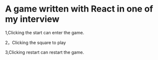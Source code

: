 # A game written with React in one of my interview

1,Clicking the start can enter the game.

2，Clicking the square to play

3,Clicking restart can restart the game.
